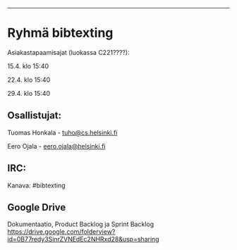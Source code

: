 
----------------
Ryhmä bibtexting
================

Asiakastapaamisajat (luokassa C221????):

15.4. klo 15:40

22.4. klo 15:40

29.4. klo 15:40 


Osallistujat:
-------------

Tuomas Honkala - tuho@cs.helsinki.fi

Eero Ojala - eero.ojala@helsinki.fi


IRC:
----

Kanava: #bibtexting

Google Drive
------------
Dokumentaatio, Product Backlog ja Sprint Backlog
https://drive.google.com/folderview?id=0B77redy3SinrZVNEdEc2NHRxd28&usp=sharing
